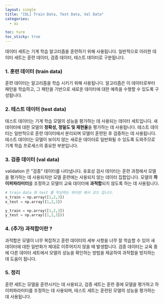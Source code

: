 ```yaml
---
layout: single
title: "[DL] Train Data, Test Data, Val Data"
categories:
  - ai

toc: ture
toc_sticky: true
---
```


<!-- 위는 머릿말임 아래부터 포스트 본문 -->


데이터 세트는 기계 학습 알고리즘을 훈련하기 위해 사용됩니다. 일반적으로 이러한 데이터 세트는 훈련 데이터, 검증 데이터, 테스트 데이터로 구분됩니다.

### 1. 훈련 데이터 (train data)

훈련 데이터는 알고리즘을 학습 시키기 위해 사용됩니다. 알고리즘은 이 데이터로부터 패턴을 학습하고, 그 패턴을 기반으로 새로운 데이터에 대한 예측을 수행할 수 있도록 구성됩니다.

### 2. 테스트 데이터 (test data)

테스트 데이터는 기계 학습 모델의 성능을 평가하는 데 사용되는 데이터 세트입니다. 새 데이터에 대한 모델의 **정확성, 정밀도 및 재현율**을 평가하는 데 사용됩니다. 테스트 데이터는 일반적으로 훈련 데이터에서 분리되며 모델이 훈련된 후 검증하는 데 사용됩니다. 테스트 데이터는 모델이 보이지 않는 새로운 데이터로 일반화될 수 있도록 도와주므로 기계 학습 프로세스의 중요한 부분입니다.

### 3. 검증 데이터 (val data)

validation 은 "검증" 데이터를 나타냅니다. 유효성 검사 데이터는 훈련 과정에서 모델을 평가하는 데 사용되지만 모델 훈련에는 사용되지 않는 데이터 집합입니다. 모델의 **하이퍼파라미터**를 조정하고 모델이 교육 데이터에 **과적합**되지 않도록 하는 데 사용됩니다.

```python
# train data 와 test 를 작성하는 파이썬 예시 코드 입니다.
x_train = np.array([1,2,3]) 
x_test = np.array([1,2,3]) 

y_train = np.array([1,2,3])
y_test = np.array([1,2,3]))
```

### 4. (추가) 과적합이란 ?

과적합은 모델이 너무 복잡하고 훈련 데이터의 세부 사항을 너무 잘 학습할 수 있어 새 데이터에 대한 일반화가 제대로 이루어지지 않을 때 발생합니다. 검증 데이터는 교육 중에 다른 데이터 세트에서 모델의 성능을 확인하는 방법을 제공하여 과적합을 방지하는 데 도움이 됩니다.

### 5. 정리

훈련 세트는 모델을 훈련시키는 데 사용되고, 검증 세트는 훈련 중에 모델을 평가하고 하이퍼파라미터를 조정하는 데 사용되며, 테스트 세트는 훈련된 모델의 성능을 평가하는 데 사용됩니다.